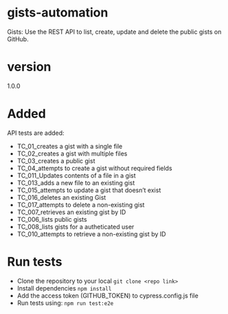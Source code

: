 # gists-automation
Gists: Use the REST API to list, create, update and delete the public gists on GitHub.
# version
1.0.0

# Added
API tests are added:
- TC_01_creates a gist with a single file
- TC_02_creates a gist with multiple files
- TC_03_creates a public gist
- TC_04_attempts to create a gist without required fields
- TC_011_Updates contents of a file in a gist
- TC_013_adds a new file to an existing gist
- TC_015_attempts to update a gist that doesn’t exist
- TC_016_deletes an existing Gist
- TC_017_attempts to delete a non-existing gist
- TC_007_retrieves an existing gist by ID
- TC_006_lists public gists
- TC_008_lists gists for a autheticated user
- TC_010_attempts to retrieve a non-existing gist by ID

# Run tests
- Clone the repository to your local
  `git clone <repo link>`
- Install dependencies
  `npm install`
- Add the access token (GITHUB_TOKEN) to cypress.config.js file
- Run tests using:
  `npm run test:e2e`
